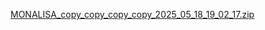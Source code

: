 [MONALISA_copy_copy_copy_copy_2025_05_18_19_02_17.zip](https://github.com/user-attachments/files/20274347/MONALISA_copy_copy_copy_copy_2025_05_18_19_02_17.zip)
